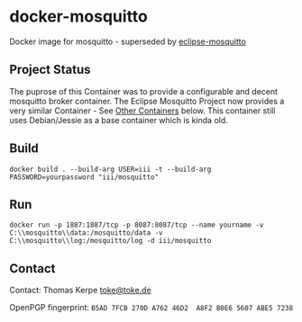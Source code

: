 docker-mosquitto
================

Docker image for mosquitto - superseded by [eclipse-mosquitto](https://hub.docker.com/_/eclipse-mosquitto)


## Project Status

The puprose of this Container was to provide a configurable and decent mosquitto broker container. The Eclipse Mosquitto Project now provides
a very similar Container - See [Other Containers](#other-containers) below.
This container still uses Debian/Jessie as a base container which is kinda old.




## Build

	docker build . --build-arg USER=iii -t --build-arg PASSWORD=yourpassword "iii/mosquitto"

## Run 
	docker run -p 1887:1887/tcp -p 8087:8087/tcp --name yourname -v C:\\mosquitto\\data:/mosquitto/data -v C:\\mosquitto\\log:/mosquitto/log -d iii/mosquitto
## Contact

Contact: Thomas Kerpe [toke@toke.de](mailto:toke@toke.de)

OpenPGP fingerprint: `B5AD 7FCB 270D A762 46D2  A8F2 B0E6 5607 ABE5 7238`
